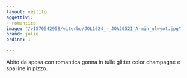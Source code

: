 ```yaml
---
layout: vestito
aggettivi:
- romantico
image: "/v1570542958/viterbo/JOL1624_-_JOA20521_A-min_nlwyot.jpg"
brand: jolie
ordine: 1

---
```

Abito da sposa con romantica gonna in tulle glitter color champagne e spalline in pizzo.